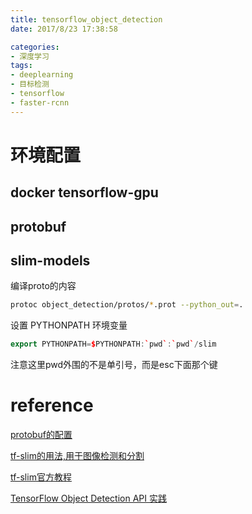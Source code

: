 ```yaml
---
title: tensorflow_object_detection
date: 2017/8/23 17:38:58

categories:
- 深度学习
tags:
- deeplearning
- 目标检测
- tensorflow
- faster-rcnn
---
```





<!--more-->
# 环境配置

## docker  tensorflow-gpu


## protobuf


## slim-models


编译proto的内容

```bash
protoc object_detection/protos/*.prot --python_out=.
```
设置 PYTHONPATH 环境变量

```cpp
export PYTHONPATH=$PYTHONPATH:`pwd`:`pwd`/slim
```
注意这里pwd外围的不是单引号，而是esc下面那个键



# reference

[protobuf的配置](http://zhwen.org/?p=909)

[tf-slim的用法,用于图像检测和分割](http://geek.csdn.net/news/detail/126133)

[tf-slim官方教程](https://github.com/tensorflow/models/blob/master/slim/slim_walkthrough.ipynb)

[TensorFlow Object Detection API 实践](https://mp.weixin.qq.com/s?__biz=MzI2MzYwNzUyNg==&mid=2247484024&idx=1&sn=a7ddf704f34d390bd2a64f7651ea4a44&chksm=eab807f1ddcf8ee78c6b28bea6ec7233b7236a9d653dea45859e36ea2c74afe3b350d6f97967&mpshare=1&scene=1&srcid=0822n8yUoxY0I5ITT55mu827&pass_ticket=bpMLj9Sb52k%2FdkdRYGa0rUDxv9zPd7tmsAPy7XAQiBMfzqdlgf06HEq0G62d4Kyz#rd)


[](http://www.10tiao.com/html/511/201707/2652000542/2.html)

